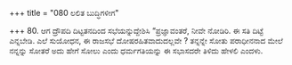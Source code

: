+++
title = "080 ಲಲಿತ ಬುದ್ಧಿಗಳೀಗ"

+++
80. ಆಗ ದ್ರೌಪದಿ ದಿಟ್ಟತನದಿಂದ ಸಭೆಯನ್ನುದ್ದೇಶಿಸಿ “ಪ್ರಜ್ಞಾವಂತರೆ,  ನೀವೇ ನೋಡಿರಿ. ಈ ಸತಿ ದಿಟ್ಟೆ ಎನ್ನಬೇಡಿ. ಎಲೆ ಸುಯೋಧನ, ಈ ರಾಜಸಭೆ ದೋಷರಹಿತವಾದುದಲ್ಲವೇ ? ತನ್ನನ್ನೇ ಸೋತು ಪರಾಧೀನನಾದ ಮೇಲೆ ನನ್ನನ್ನು ಸೋತರೆ ಅದು ಹೇಗೆ ಸೋಲು ಎಂದು ಧರ್ಮಗತಿಯನ್ನು ಈ ಸಭಾಸದರೇ ತಿಳಿದು ಹೇಳಲಿ ಎಂದಳು.